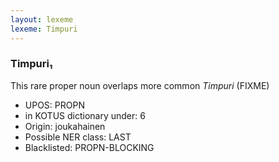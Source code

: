 ```yaml
---
layout: lexeme
lexeme: Timpuri
---
```


###  Timpuri₁

This rare proper noun overlaps more common *Timpuri* (FIXME)
* UPOS:  PROPN
* in KOTUS dictionary under:  6
* Origin:  joukahainen
* Possible NER class:  LAST
* Blacklisted:  PROPN-BLOCKING

